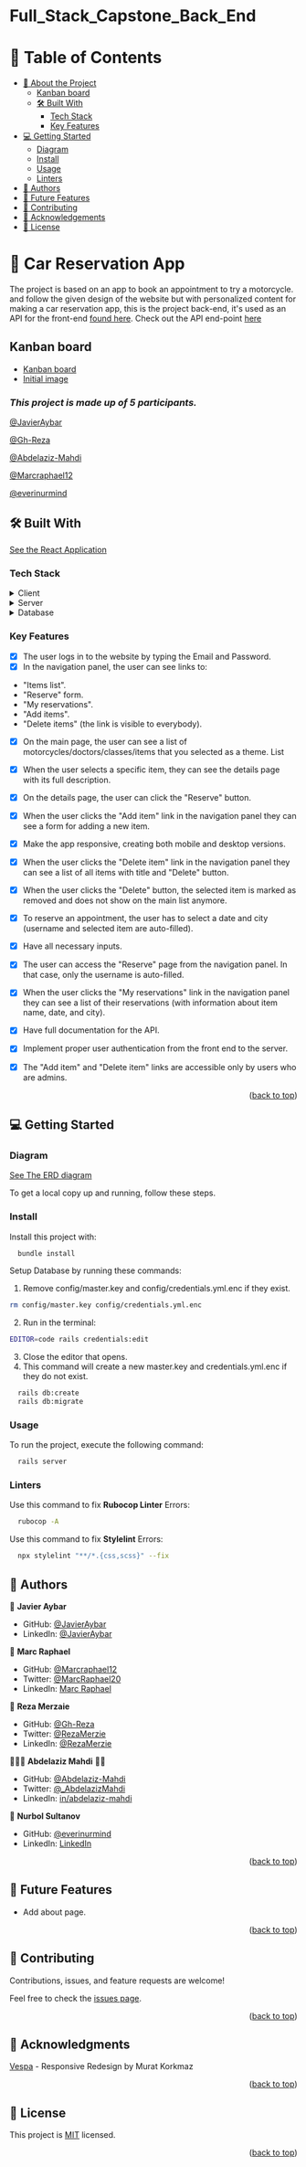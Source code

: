 <a name="readme-top"></a>
# Full_Stack_Capstone_Back_End
<!-- TABLE OF CONTENTS -->

# 📗 Table of Contents

- [📖 About the Project](#about-project)
  - [Kanban board](#kanban_board)
  - [🛠 Built With](#built-with)
    - [Tech Stack](#tech-stack)
    - [Key Features](#key-features)
- [💻 Getting Started](#getting-started)
  - [Diagram](#diagram)
  - [Install](#install)
  - [Usage](#usage)
  - [Linters](#linters)
- [👥 Authors](#authors)
- [🔭 Future Features](#future-features)
- [🤝 Contributing](#contributing)
- [🙏 Acknowledgements](#acknowledgements)
- [📝 License](#license)

<!-- PROJECT DESCRIPTION -->

# 📖 Car Reservation App <a name="about-project"></a>

The project is based on an app to book an appointment to try a motorcycle. and follow the given design of the website but with personalized content for making a car reservation app, this is the project back-end, it's used as an API for the front-end [found here](https://github.com/JavierAybar/Full_Stack_Capstone_Front_End).
Check out the API end-point [here](https://api-endpoint-qn9n.onrender.com)

## Kanban board  <a name="kanban_board"></a>

- [Kanban board](https://github.com/users/JavierAybar/projects/9)
- [Initial image](https://drive.google.com/file/d/1cD0Ol0Tg3nDOy8FEBmQKrQz868ffMAnu/view?usp=sharing)

### **_This project is made up of 5 participants._**
[@JavierAybar](https://github.com/JavierAybar)

[@Gh-Reza](https://github.com/Gh-Reza)

[@Abdelaziz-Mahdi](https://github.com/Abdelaziz-Mahdi)

[@Marcraphael12](https://github.com/Marcraphael12)

[@everinurmind](https://github.com/everinurmind)

## 🛠 Built With <a name="built-with"></a>

<a href="https://github.com/JavierAybar/Full_Stack_Capstone_Front_End">See the React Application</a>

### Tech Stack <a name="tech-stack"></a>

<details>
  <summary>Client</summary>
  <ul>
    <li><a href="https://react.dev/">React</a></li>
    <li><a href="https://www.ruby-lang.org/en/">Ruby</a></li>
    <li><a href="https://getbootstrap.com/">Bootstrap</a></li>
    <li><a href="https://tailwindcss.com/">TailwindCSS</a></li>
  </ul>
</details>

<details>
  <summary>Server</summary>
  <ul>
    <li><a href="https://rubyonrails.org/">Ruby on Rails</a></li>
  </ul>
</details>

<details>
<summary>Database</summary>
  <ul>
    <li><a href="https://www.postgresql.org/">PostgreSQL</a></li>
  </ul>
</details>

<!-- Features -->

### Key Features <a name="key-features"></a>

- [x] The user logs in to the website by typing the Email and Password.
- [x] In the navigation panel, the user can see links to:
- "Items list".
- "Reserve" form.
- "My reservations".
- "Add items".
- "Delete items" (the link is visible to everybody).
- [x] On the main page, the user can see a list of motorcycles/doctors/classes/items that you selected as a theme.
List

- [x] When the user selects a specific item, they can see the details page with its full description.
- [x] On the details page, the user can click the "Reserve" button.
- [x] When the user clicks the "Add item" link in the navigation panel they can see a form for adding a new item.
- [x] Make the app responsive, creating both mobile and desktop versions.

- [x] When the user clicks the "Delete item" link in the navigation panel they can see a list of all items with title and "Delete" button.
- [x] When the user clicks the "Delete" button, the selected item is marked as removed and does not show on the main list anymore.
- [x] To reserve an appointment, the user has to select a date and city (username and selected item are auto-filled).
- [x] Have all necessary inputs.
- [x] The user can access the "Reserve" page from the navigation panel. In that case, only the username is auto-filled.

- [x] When the user clicks the "My reservations" link in the navigation panel they can see a list of their reservations (with information about item name, date, and city).
- [x] Have full documentation for the API.
- [x] Implement proper user authentication from the front end to the server.
- [x] The "Add item" and "Delete item" links are accessible only by users who are admins.

<p align="right">(<a href="#readme-top">back to top</a>)</p>

<!-- GETTING STARTED -->

## 💻 Getting Started <a name="getting-started"></a>

### Diagram <a name="diagram"></a>

[See The ERD diagram](./ERD_diagram.png)

To get a local copy up and running, follow these steps.

### Install <a name="install"></a>

Install this project with:

```sh
  bundle install
```

Setup Database by running these commands:


1. Remove config/master.key and config/credentials.yml.enc if they exist.
```sh
rm config/master.key config/credentials.yml.enc
```
2. Run in the terminal:
```sh
EDITOR=code rails credentials:edit 
```
3. Close the editor that opens.
4. This command will create a new master.key and credentials.yml.enc if they do not exist.

```sh
  rails db:create
  rails db:migrate
```

### Usage <a name="usage"></a>

To run the project, execute the following command:

```sh
  rails server
```

### Linters <a name="linters"></a>

Use this command to fix **Rubocop Linter** Errors:

```sh
  rubocop -A
```

Use this command to fix **Stylelint** Errors:

```sh
  npx stylelint "**/*.{css,scss}" --fix
```

<!-- AUTHORS -->

## 👥 Authors <a name="authors"></a>

👤 **Javier Aybar**

- GitHub: [@JavierAybar](https://github.com/JavierAybar)
- LinkedIn: [@JavierAybar](https://www.linkedin.com/in/javier-aybar-932376274/)

👤 **Marc Raphael**

- GitHub: [@Marcraphael12](https://github.com/Marcraphael12)
- Twitter: [@MarcRaphael20](https://twitter.com/MarcRaphael20)
- LinkedIn: [Marc Raphael](http://linkedin.com/in/marc-raphael-326039204)

👤 **Reza Merzaie**

- GitHub: [@Gh-Reza](https://github.com/Gh-Reza)
- Twitter: [@RezaMerzie](https://twitter.com/RezaMerzaie7)
- LinkedIn: [@RezaMerzie](https://www.linkedin.com/in/reza-merzaie)

👨🏼‍🚀 **Abdelaziz Mahdi** 🐱‍👤

- GitHub: [@Abdelaziz-Mahdi](https://github.com/Abdelaziz-Mahdi)
- Twitter: [@_AbdelazizMahdi](https://twitter.com/_AbdelazizMahdi)
- LinkedIn: [in/abdelaziz-mahdi](https://www.linkedin.com/in/abdelaziz-mahdi)

👤 **Nurbol Sultanov**

- GitHub: [@everinurmind](https://github.com/everinurmind)
- LinkedIn: [LinkedIn](https://www.linkedin.com/in/everinurmind/)

<p align="right">(<a href="#readme-top">back to top</a>)</p>

<!-- FUTURE FEATURES -->

## 🔭 Future Features <a name="future-features"></a>

- Add about page.

<p align="right">(<a href="#readme-top">back to top</a>)</p>

<!-- CONTRIBUTING -->

## 🤝 Contributing <a name="contributing"></a>

Contributions, issues, and feature requests are welcome!

Feel free to check the [issues page](../../issues/).

<p align="right">(<a href="#readme-top">back to top</a>)</p>

<!-- ACKNOWLEDGEMENTS -->

## 🙏 Acknowledgments <a name="acknowledgements"></a>
[Vespa](https://www.behance.net/gallery/26425031/Vespa-Responsive-Redesign) - Responsive Redesign by Murat Korkmaz

<p align="right">(<a href="#readme-top">back to top</a>)</p>

<!-- LICENSE -->

## 📝 License <a name="license"></a>

This project is [MIT](./LICENSE) licensed.

<p align="right">(<a href="#readme-top">back to top</a>)</p>
